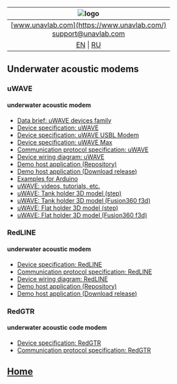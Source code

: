 | ![logo](https://ucnl.github.io/documentation/sm_logo.png) |
| :---: |
| [www.unavlab.com](https://www.unavlab.com/) <br/> [support@unavlab.com](mailto:support@unavlab.com) |
| [EN](underwater_acoustic_modems_en.md) \| [RU](underwater_acoustic_modems_ru.md) |

## Underwater acoustic modems
### uWAVE
#### underwater acoustic modem
* [Data brief: uWAVE devices family](/documentation/EN/uWAVE/uWAVE_Family_en.md)
* [Device specification: uWAVE](/documentation/EN/uWAVE/uWAVE_Specification_en.md)
* [Device specification: uWAVE USBL Modem](/documentation/EN/uWAVE/uWAVE_USBL_Modem_Specification_en.md)
* [Device specification: uWAVE Max](/documentation/EN/uWAVE/uWAVE_Max_Specification_en.md)
* [Communication protocol specification: uWAVE](documentation/EN/uWAVE/uWAVE_Protocol_Specification_en.md)
* [Device wiring diagram: uWAVE](/documentation/EN/uWAVE/uWAVE_wiring_diagram_en.md)
* [Demo host application (Repository)](https://github.com/ucnl/uWAVE_Host)
* [Demo host application (Download release)](https://github.com/ucnl/uWAVE_Host/releases/download/1.0/uWAVE_Host.zip)
* [Examples for Arduino](https://github.com/ucnl/uWAVE_Arduino)
* [uWAVE: videos, tutorials, etc.](/documentation/EN/uWAVE/media)
* [uWAVE: Tank holder 3D model (step)](/documentation/uWAVE_holder_tank.step)
* [uWAVE: Tank holder 3D model (Fusion360 f3d)](/documentation/uWAVE_holder_tank.f3d)
* [uWAVE: Flat holder 3D model (step)](/documentation/uWAVE_holder_flat.step)
* [uWAVE: Flat holder 3D model (Fusion360 f3d)](/documentation/uWAVE_holder_flat.f3d)

### RedLINE
#### underwater acoustic modem
* [Device specification: RedLINE](/documentation/EN/RedLINE/RedLine_Specification_en.md)
* [Communication protocol specification: RedLINE](/documentation/EN/RedLINE/RedLINE_Protocol_Specifications_en.md)
* [Device wiring diagram: RedLINE](/documentation/EN/RedLINE/RedLINE_wiring_diagram_en.md)
* [Demo host application (Repository)](https://github.com/ucnl/RedLINE_Host)
* [Demo host application (Download release)](https://github.com/ucnl/RedLINE_Host/releases/download/1.0/RedLINE_Host.zip)

### RedGTR
#### underwater acoustic code modem
* [Device specification: RedGTR](/documentation/EN/RedGTR/RedGTR_Specifications_en.md)
* [Communication protocol specification: RedGTR](/documentation/EN/RedGTR/RedGTR_Protocol_Specifications_en.md)

## [Home](README.md)
